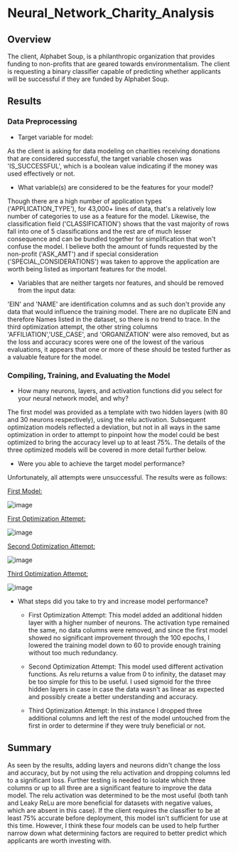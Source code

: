 # Neural_Network_Charity_Analysis

## Overview

The client, Alphabet Soup, is a philanthropic organization that provides funding to non-profits that are geared towards environmentalism.  The client is requesting a binary classifier capable of predicting whether applicants will be successful if they are funded by Alphabet Soup.

## Results
### Data Preprocessing
* Target variable for model: 

As the client is asking for data modeling on charities receiving donations that are considered successful, the target variable chosen was 'IS_SUCCESSFUL', which is a boolean value indicating if the money was used effectively or not.

* What variable(s) are considered to be the features for your model?

Though there are a high number of application types ('APPLICATION_TYPE'), for 43,000+ lines of data, that's a relatively low number of categories to use as a feature for the model.  Likewise, the classification field ('CLASSIFICATION') shows that the vast majority of rows fall into one of 5 classifications and the rest are of much lesser consequence and can be bundled together for simplification that won't confuse the model.  I believe both the amount of funds requested by the non-profit ('ASK_AMT') and if special consideration ('SPECIAL_CONSIDERATIONS') was taken to approve the application are worth being listed as important features for the model.

* Variables that are neither targets nor features, and should be removed from the input data:

'EIN' and 'NAME' are identification columns and as such don't provide any data that would influence the training model.  There are no duplicate EIN and therefore Names listed in the dataset, so there is no trend to trace.  In the third optimization attempt, the other string columns 'AFFILIATION','USE_CASE', and 'ORGANIZATION' were also removed, but as the loss and accuracy scores were one of the lowest of the various evaluations, it appears that one or more of these should be tested further as a valuable feature for the model.

### Compiling, Training, and Evaluating the Model
* How many neurons, layers, and activation functions did you select for your neural network model, and why?

The first model was provided as a template with two hidden layers (with 80 and 30 neurons respectively), using the relu activation.  Subsequent optimization models reflected a deviation, but not in all ways in the same optimization in order to attempt to pinpoint how the model could be best optimized to bring the accuracy level up to at least 75%.  The details of the three optimized models will be covered in more detail further below.

* Were you able to achieve the target model performance?

Unfortunately, all attempts were unsuccessful.  The results were as follows:

<ins>First Model:</ins>

![image](https://user-images.githubusercontent.com/107294123/197322122-fe28d272-f60f-4916-92ee-7fee5455a8c8.png)

<ins>First Optimization Attempt:</ins>

![image](https://user-images.githubusercontent.com/107294123/197322051-d2f8c2d2-e403-438d-b0b4-edcee157edd7.png)

<ins>Second  Optimization Attempt:</ins>

![image](https://user-images.githubusercontent.com/107294123/197322064-7de179b5-c735-4193-a278-896c75c599a6.png)


<ins>Third  Optimization Attempt:</ins>

![image](https://user-images.githubusercontent.com/107294123/197322073-45435162-4be1-4ed9-bc35-14c640aa9258.png)


* What steps did you take to try and increase model performance?

	* First Optimization Attempt: This model added an additional hidden layer with a higher number of neurons.  The activation type remained the same, no data columns were removed, and since the first model showed no significant improvement through the 100 epochs, I lowered the training model down to 60 to provide enough training without too much redundancy.


	* Second  Optimization Attempt: This model used different activation functions. As relu returns a value from 0 to infinity, the dataset may be too simple for this to be useful.  I used sigmoid for the three hidden layers in case in case the data wasn't as linear as expected and possibly create a better understanding and accuracy.


	* Third  Optimization Attempt: In this instance I dropped three additional columns and left the rest of the model untouched from the first in order to determine if they were truly beneficial or not.

## Summary

As seen by the results, adding layers and neurons didn't change the loss and accuracy, but by not using the relu activation and dropping columns led to a significant loss.  Further testing is needed to isolate which three columns or up to all three are a significant feature to improve the data model.  The relu activation was determined to be the most useful (both tanh and Leaky ReLu are more beneficial for datasets with negative values, which are absent in this case).  If the client requires the classifier to be at least 75% accurate before deployment, this model isn't sufficient for use at this time.  However, I think these four models can be used to help further narrow down what determining factors are required to better predict which applicants are worth investing with.
